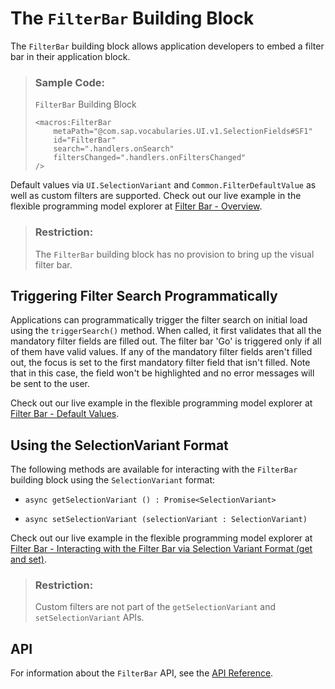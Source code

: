 <!-- loio78386110817d43978ffd6988d1704e38 -->

# The `FilterBar` Building Block

The `FilterBar` building block allows application developers to embed a filter bar in their application block.

> ### Sample Code:  
> `FilterBar` Building Block
> 
> ```
> <macros:FilterBar
>     metaPath="@com.sap.vocabularies.UI.v1.SelectionFields#SF1"
>     id="FilterBar"
>     search=".handlers.onSearch"
>     filtersChanged=".handlers.onFiltersChanged"
> />
> ```

Default values via `UI.SelectionVariant` and `Common.FilterDefaultValue` as well as custom filters are supported. Check out our live example in the flexible programming model explorer at [Filter Bar - Overview](https://ui5.sap.com/test-resources/sap/fe/core/fpmExplorer/index.html#/buildingBlocks/filterBar/filterBarDefault).

> ### Restriction:  
> The `FilterBar` building block has no provision to bring up the visual filter bar.



<a name="loio78386110817d43978ffd6988d1704e38__section_aqj_15s_qxb"/>

## Triggering Filter Search Programmatically

Applications can programmatically trigger the filter search on initial load using the `triggerSearch()` method. When called, it first validates that all the mandatory filter fields are filled out. The filter bar 'Go' is triggered only if all of them have valid values. If any of the mandatory filter fields aren't filled out, the focus is set to the first mandatory filter field that isn't filled. Note that in this case, the field won't be highlighted and no error messages will be sent to the user.

Check out our live example in the flexible programming model explorer at [Filter Bar - Default Values](https://ui5.sap.com/test-resources/sap/fe/core/fpmExplorer/index.html#/buildingBlocks/filterBar/filterBarAnnotationDefaults).



<a name="loio78386110817d43978ffd6988d1704e38__section_vgz_4gz_xxb"/>

## Using the SelectionVariant Format

The following methods are available for interacting with the `FilterBar` building block using the `SelectionVariant` format:

-   `async getSelectionVariant () : Promise<SelectionVariant>`

-   `async setSelectionVariant (selectionVariant : SelectionVariant)`


Check out our live example in the flexible programming model explorer at [Filter Bar - Interacting with the Filter Bar via Selection Variant Format \(get and set\)](https://ui5.sap.com/test-resources/sap/fe/core/fpmExplorer/index.html#/buildingBlocks/filterBar/filterBarSVPublicAPIs).

> ### Restriction:  
> Custom filters are not part of the `getSelectionVariant` and `setSelectionVariant` APIs.



<a name="loio78386110817d43978ffd6988d1704e38__section_x1y_jks_j5b"/>

## API

For information about the `FilterBar` API, see the [API Reference](https://ui5.sap.com/#/api/sap.fe.macros.FilterBar).

